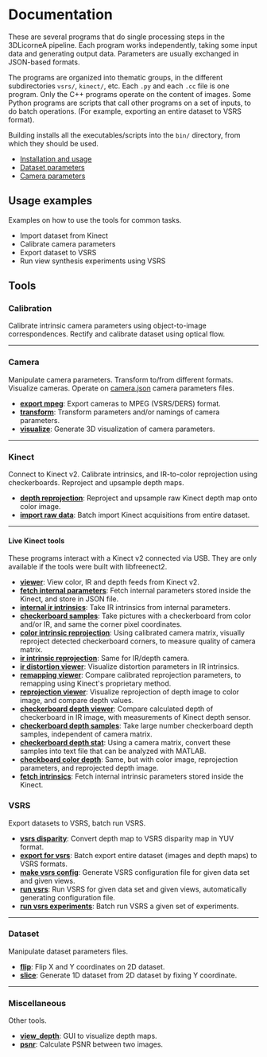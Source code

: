 # Documentation

These are several programs that do single processing steps in the 3DLicorneA pipeline. Each program works independently, taking some input data and generating output data. Parameters are usually exchanged in JSON-based formats.

The programs are organized into thematic groups, in the different subdirectories `vsrs/`, `kinect/`, etc. Each `.py` and each `.cc` file is one program. Only the C++ programs operate on the content of images. Some Python programs are scripts that call other programs on a set of inputs, to do batch operations. (For example, exporting an entire dataset to VSRS format).

Building installs all the executables/scripts into the `bin/` directory, from which they should be used.

- [Installation and usage](installation.html)
- [Dataset parameters](dataset.html)
- [Camera parameters](camera.html)


## Usage examples
Examples on how to use the tools for common tasks.

- Import dataset from Kinect
- Calibrate camera parameters
- Export dataset to VSRS
- Run view synthesis experiments using VSRS

## Tools

### Calibration
Calibrate intrinsic camera parameters using object-to-image correspondences. Rectify and calibrate dataset using optical flow.

---

### Camera
Manipulate camera parameters. Transform to/from different formats. Visualize cameras.
Operate on [camera.json](camera.html) camera parameters files.

- [**export mpeg**](tools/camera/export_mpeg.html): Export cameras to MPEG (VSRS/DERS) format.
- [**transform**](tools/camera/transform.html): Transform parameters and/or namings of camera parameters.
- [**visualize**](tools/camera/visualize.html): Generate 3D visualization of camera parameters.

---

### Kinect
Connect to Kinect v2. Calibrate intrinsics, and IR-to-color reprojection using checkerboards. Reproject and upsample depth maps.

- [**depth reprojection**](tools/kinect/depth_reprojection.html): Reproject and upsample raw Kinect depth map onto color image.
- [**import raw data**](tools/kinect/import_raw_data.html): Batch import Kinect acquisitions from entire dataset.

---

#### Live Kinect tools

These programs interact with a Kinect v2 connected via USB. They are only available if the tools were built with libfreenect2.

- [**viewer**](tools/kinect/viewer.html): View color, IR and depth feeds from Kinect v2.
- [**fetch internal parameters**](tools/kinect/fetch_internal_parameters): Fetch internal parameters stored inside the Kinect, and store in JSON file.
- [**internal ir intrinsics**](tools/kinect/internal_ir_intrinsics.html): Take IR intrinsics from internal parameters.
- [**checkerboard samples**](tools/kinect/checkerboard_samples.html): Take pictures with a checkerboard from color and/or IR, and same the corner pixel coordinates.
- [**color intrinsic reprojection**](tools/kinect/color_intrinsic_reprojection.html): Using calibrated camera matrix, visually reproject detected checkerboard corners, to measure quality of camera matrix.
- [**ir intrinsic reprojection**](tools/kinect/ir_intrinsic_reprojection.html): Same for IR/depth camera.
- [**ir distortion viewer**](tools/kinect/ir_distortion_viewer.html): Visualize distortion parameters in IR intrinsics.
- [**remapping viewer**](tools/kinect/remapping_viewer.html): Compare calibrated reprojection parameters, to remapping using Kinect's proprietary method.
- [**reprojection viewer**](tools/kinect/reprojection_viewer.html): Visualize reprojection of depth image to color image, and compare depth values.
- [**checkerboard depth viewer**](tools/kinect/checkerboard_depth_viewer.html): Compare calculated depth of checkerboard in IR image, with measurements of Kinect depth sensor.
- [**checkerboard depth samples**](tools/kinect/checkerboard_depth_samples.html): Take large number checkerboard depth samples, independent of camera matrix.
- [**checkerboard depth stat**](tools/kinect/checkerboard_depth_stat.html): Using a camera matrix, convert these samples into text file that can be analyzed with MATLAB.
- [**checkboard color depth**](tools/kinect/checkboard_color_depth.html): Same, but with color image, reprojection parameters, and reprojected depth image.
- [**fetch intrinsics**](tools/kinect/fetch_intrinsics.html): Fetch internal intrinsic parameters stored inside the Kinect.


### VSRS
Export datasets to VSRS, batch run VSRS.

- [**vsrs disparity**](tools/vsrs/vsrs_disparity.html): Convert depth map to VSRS disparity map in YUV format.
- [**export for vsrs**](tools/vsrs/export_for_vsrs.html): Batch export entire dataset (images and depth maps) to VSRS formats.
- [**make vsrs config**](tools/vsrs/make_vsrs_config.html): Generate VSRS configuration file for given data set and given views.
- [**run vsrs**](tools/vsrs/run_vsrs.html): Run VSRS for given data set and given views, automatically generating configuration file.
- [**run vsrs experiments**](tools/vsrs/run_vsrs_experiments.html): Batch run VSRS a given set of experiments.

---

### Dataset
Manipulate dataset parameters files.

- [**flip**](tools/dataset/flip.html): Flip X and Y coordinates on 2D dataset.
- [**slice**](tools/dataset/slice.html): Generate 1D dataset from 2D dataset by fixing Y coordinate.

---

### Miscellaneous
Other tools.

- [**view_depth**](tools/misc/view_depth.html): GUI to visualize depth maps.
- [**psnr**](tools/misc/psnr.html): Calculate PSNR between two images.


